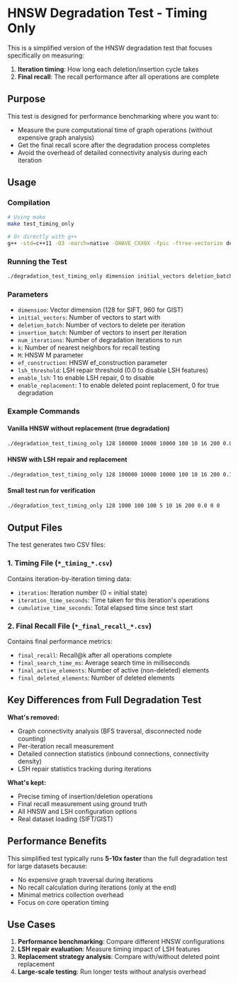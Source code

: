 # HNSW Degradation Test - Timing Only

This is a simplified version of the HNSW degradation test that focuses specifically on measuring:
1. **Iteration timing**: How long each deletion/insertion cycle takes
2. **Final recall**: The recall performance after all operations are complete

## Purpose

This test is designed for performance benchmarking where you want to:
- Measure the pure computational time of graph operations (without expensive graph analysis)
- Get the final recall score after the degradation process completes
- Avoid the overhead of detailed connectivity analysis during each iteration

## Usage

### Compilation
```bash
# Using make
make test_timing_only

# Or directly with g++
g++ -std=c++11 -O3 -march=native -DHAVE_CXX0X -fpic -ftree-vectorize degradation_test_timing_only.cpp -o degradation_test_timing_only
```

### Running the Test
```bash
./degradation_test_timing_only dimension initial_vectors deletion_batch insertion_batch num_iterations k M ef_construction lsh_threshold enable_lsh enable_replacement
```

### Parameters
- `dimension`: Vector dimension (128 for SIFT, 960 for GIST)
- `initial_vectors`: Number of vectors to start with
- `deletion_batch`: Number of vectors to delete per iteration
- `insertion_batch`: Number of vectors to insert per iteration
- `num_iterations`: Number of degradation iterations to run
- `k`: Number of nearest neighbors for recall testing
- `M`: HNSW M parameter
- `ef_construction`: HNSW ef_construction parameter
- `lsh_threshold`: LSH repair threshold (0.0 to disable LSH features)
- `enable_lsh`: 1 to enable LSH repair, 0 to disable
- `enable_replacement`: 1 to enable deleted point replacement, 0 for true degradation

### Example Commands

#### Vanilla HNSW without replacement (true degradation)
```bash
./degradation_test_timing_only 128 100000 10000 10000 100 10 16 200 0.0 0 0
```

#### HNSW with LSH repair and replacement
```bash
./degradation_test_timing_only 128 100000 10000 10000 100 10 16 200 0.15 1 1
```

#### Small test run for verification
```bash
./degradation_test_timing_only 128 1000 100 100 5 10 16 200 0.0 0 0
```

## Output Files

The test generates two CSV files:

### 1. Timing File (`*_timing_*.csv`)
Contains iteration-by-iteration timing data:
- `iteration`: Iteration number (0 = initial state)
- `iteration_time_seconds`: Time taken for this iteration's operations
- `cumulative_time_seconds`: Total elapsed time since test start

### 2. Final Recall File (`*_final_recall_*.csv`)
Contains final performance metrics:
- `final_recall`: Recall@k after all operations complete
- `final_search_time_ms`: Average search time in milliseconds
- `final_active_elements`: Number of active (non-deleted) elements
- `final_deleted_elements`: Number of deleted elements

## Key Differences from Full Degradation Test

**What's removed:**
- Graph connectivity analysis (BFS traversal, disconnected node counting)
- Per-iteration recall measurement
- Detailed connection statistics (inbound connections, connectivity density)
- LSH repair statistics tracking during iterations

**What's kept:**
- Precise timing of insertion/deletion operations
- Final recall measurement using ground truth
- All HNSW and LSH configuration options
- Real dataset loading (SIFT/GIST)

## Performance Benefits

This simplified test typically runs **5-10x faster** than the full degradation test for large datasets because:
- No expensive graph traversal during iterations
- No recall calculation during iterations (only at the end)
- Minimal metrics collection overhead
- Focus on core operation timing

## Use Cases

1. **Performance benchmarking**: Compare different HNSW configurations
2. **LSH repair evaluation**: Measure timing impact of LSH features
3. **Replacement strategy analysis**: Compare with/without deleted point replacement
4. **Large-scale testing**: Run longer tests without analysis overhead